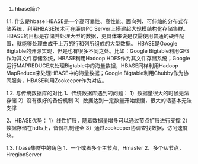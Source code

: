 1.	hbase简介

1.1.	什么是hbase
HBASE是一个高可靠性、高性能、面向列、可伸缩的分布式存储系统，利用HBASE技术可在廉价PC Server上搭建起大规模结构化存储集群。
HBASE的目标是存储并处理大型的数据，更具体来说是仅需使用普通的硬件配置，就能够处理由成千上万的行和列所组成的大型数据。
HBASE是Google Bigtable的开源实现，但是也有很多不同之处。比如：Google Bigtable利用GFS作为其文件存储系统，HBASE利用Hadoop HDFS作为其文件存储系统；Google运行MAPREDUCE来处理Bigtable中的海量数据，HBASE同样利用Hadoop MapReduce来处理HBASE中的海量数据；Google Bigtable利用Chubby作为协同服务，HBASE利用Zookeeper作为对应。

1.2.	与传统数据库的对比
1、传统数据库遇到的问题：
1）数据量很大的时候无法存储
2）没有很好的备份机制
3）数据达到一定数量开始缓慢，很大的话基本无法支撑

 2、HBASE优势：
1）线性扩展，随着数据量增多可以通过节点扩展进行支撑
2）数据存储在hdfs上，备份机制健全
3）通过zookeeper协调查找数据，访问速度块。

1.3.	hbase集群中的角色
1、一个或者多个主节点，Hmaster
2、多个从节点，HregionServer

